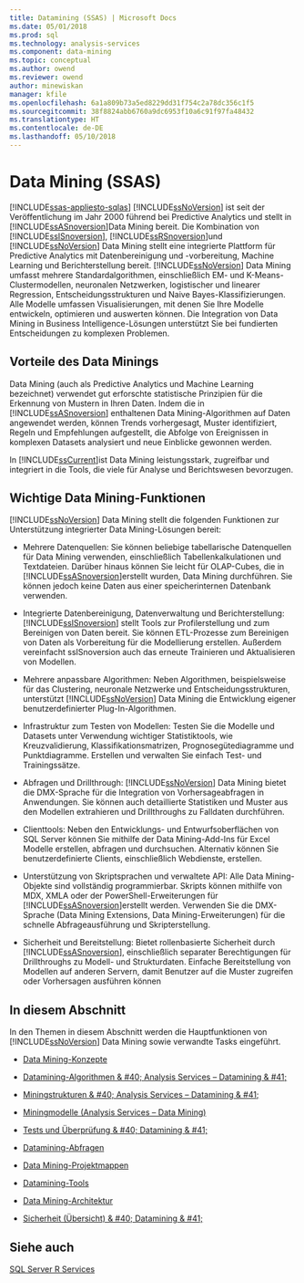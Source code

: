 ```yaml
---
title: Datamining (SSAS) | Microsoft Docs
ms.date: 05/01/2018
ms.prod: sql
ms.technology: analysis-services
ms.component: data-mining
ms.topic: conceptual
ms.author: owend
ms.reviewer: owend
author: minewiskan
manager: kfile
ms.openlocfilehash: 6a1a809b73a5ed8229dd31f754c2a78dc356c1f5
ms.sourcegitcommit: 38f8824abb6760a9dc6953f10a6c91f97fa48432
ms.translationtype: HT
ms.contentlocale: de-DE
ms.lasthandoff: 05/10/2018
---
```

# <a name="data-mining-ssas"></a>Data Mining (SSAS)
[!INCLUDE[ssas-appliesto-sqlas](../../includes/ssas-appliesto-sqlas.md)]
  [!INCLUDE[ssNoVersion](../../includes/ssnoversion-md.md)] ist seit der Veröffentlichung im Jahr 2000 führend bei Predictive Analytics und stellt in [!INCLUDE[ssASnoversion](../../includes/ssasnoversion-md.md)]Data Mining bereit. Die Kombination von [!INCLUDE[ssISnoversion](../../includes/ssisnoversion-md.md)], [!INCLUDE[ssRSnoversion](../../includes/ssrsnoversion-md.md)]und [!INCLUDE[ssNoVersion](../../includes/ssnoversion-md.md)] Data Mining stellt eine integrierte Plattform für Predictive Analytics mit Datenbereinigung und -vorbereitung, Machine Learning und Berichterstellung bereit. [!INCLUDE[ssNoVersion](../../includes/ssnoversion-md.md)] Data Mining umfasst mehrere Standardalgorithmen, einschließlich EM- und K-Means-Clustermodellen, neuronalen Netzwerken, logistischer und linearer Regression, Entscheidungsstrukturen und Naive Bayes-Klassifizierungen. Alle Modelle umfassen Visualisierungen, mit denen Sie Ihre Modelle entwickeln, optimieren und auswerten können.  Die Integration von Data Mining in Business Intelligence-Lösungen unterstützt Sie bei fundierten Entscheidungen zu komplexen Problemen.  
  
## <a name="benefits-of-data-mining"></a>Vorteile des Data Minings  
 Data Mining (auch als Predictive Analytics und Machine Learning bezeichnet) verwendet gut erforschte statistische Prinzipien für die Erkennung von Mustern in Ihren Daten. Indem die in [!INCLUDE[ssASnoversion](../../includes/ssasnoversion-md.md)] enthaltenen Data Mining-Algorithmen auf Daten angewendet werden, können Trends vorhergesagt, Muster identifiziert, Regeln und Empfehlungen aufgestellt, die Abfolge von Ereignissen in komplexen Datasets analysiert und neue Einblicke gewonnen werden.  
  
 In [!INCLUDE[ssCurrent](../../includes/sscurrent-md.md)]ist Data Mining leistungsstark, zugreifbar und integriert in die Tools, die viele für Analyse und Berichtswesen bevorzugen.  
  
## <a name="key-data-mining-features"></a>Wichtige Data Mining-Funktionen  
 [!INCLUDE[ssNoVersion](../../includes/ssnoversion-md.md)] Data Mining stellt die folgenden Funktionen zur Unterstützung integrierter Data Mining-Lösungen bereit:  
  
-   Mehrere Datenquellen: Sie können beliebige tabellarische Datenquellen für Data Mining verwenden, einschließlich Tabellenkalkulationen und Textdateien. Darüber hinaus können Sie leicht für OLAP-Cubes, die in [!INCLUDE[ssASnoversion](../../includes/ssasnoversion-md.md)]erstellt wurden, Data Mining durchführen. Sie können jedoch keine Daten aus einer speicherinternen Datenbank verwenden.  
  
-   Integrierte Datenbereinigung, Datenverwaltung und Berichterstellung: [!INCLUDE[ssISnoversion](../../includes/ssisnoversion-md.md)] stellt Tools zur Profilerstellung und zum Bereinigen von Daten bereit. Sie können ETL-Prozesse zum Bereinigen von Daten als Vorbereitung für die Modellierung erstellen. Außerdem vereinfacht ssISnoversion auch das erneute Trainieren und Aktualisieren von Modellen.  
  
-   Mehrere anpassbare Algorithmen: Neben Algorithmen, beispielsweise für das Clustering, neuronale Netzwerke und Entscheidungsstrukturen, unterstützt [!INCLUDE[ssNoVersion](../../includes/ssnoversion-md.md)] Data Mining die Entwicklung eigener benutzerdefinierter Plug-In-Algorithmen.  
  
-   Infrastruktur zum Testen von Modellen: Testen Sie die Modelle und Datasets unter Verwendung wichtiger Statistiktools, wie Kreuzvalidierung, Klassifikationsmatrizen, Prognosegütediagramme und Punktdiagramme. Erstellen und verwalten Sie einfach Test- und Trainingssätze.  
  
-   Abfragen und Drillthrough: [!INCLUDE[ssNoVersion](../../includes/ssnoversion-md.md)] Data Mining bietet die DMX-Sprache für die Integration von Vorhersageabfragen in Anwendungen. Sie können auch detaillierte Statistiken und Muster aus den Modellen extrahieren und Drillthroughs zu Falldaten durchführen.  
  
-   Clienttools: Neben den Entwicklungs- und Entwurfsoberflächen von SQL Server können Sie mithilfe der Data Mining-Add-Ins für Excel Modelle erstellen, abfragen und durchsuchen. Alternativ können Sie benutzerdefinierte Clients, einschließlich Webdienste, erstellen.  
  
-   Unterstützung von Skriptsprachen und verwaltete API: Alle Data Mining-Objekte sind vollständig programmierbar. Skripts können mithilfe von MDX, XMLA oder der PowerShell-Erweiterungen für [!INCLUDE[ssASnoversion](../../includes/ssasnoversion-md.md)]erstellt werden. Verwenden Sie die DMX-Sprache (Data Mining Extensions, Data Mining-Erweiterungen) für die schnelle Abfrageausführung und Skripterstellung.  
  
-   Sicherheit und Bereitstellung: Bietet rollenbasierte Sicherheit durch [!INCLUDE[ssASnoversion](../../includes/ssasnoversion-md.md)], einschließlich separater Berechtigungen für Drillthroughs zu Modell- und Strukturdaten. Einfache Bereitstellung von Modellen auf anderen Servern, damit Benutzer auf die Muster zugreifen oder Vorhersagen ausführen können  
  
## <a name="in-this-section"></a>In diesem Abschnitt  
 In den Themen in diesem Abschnitt werden die Hauptfunktionen von [!INCLUDE[ssNoVersion](../../includes/ssnoversion-md.md)] Data Mining sowie verwandte Tasks eingeführt.  
  
-   [Data Mining-Konzepte](../../analysis-services/data-mining/data-mining-concepts.md)  
  
-   [Datamining-Algorithmen & #40; Analysis Services – Datamining & #41;](../../analysis-services/data-mining/data-mining-algorithms-analysis-services-data-mining.md)  
  
-   [Miningstrukturen & #40; Analysis Services – Datamining & #41;](../../analysis-services/data-mining/mining-structures-analysis-services-data-mining.md)  
  
-   [Miningmodelle &#40;Analysis Services – Data Mining&#41;](../../analysis-services/data-mining/mining-models-analysis-services-data-mining.md)  
  
-   [Tests und Überprüfung & #40; Datamining & #41;](../../analysis-services/data-mining/testing-and-validation-data-mining.md)  
  
-   [Datamining-Abfragen](../../analysis-services/data-mining/data-mining-queries.md)  
  
-   [Data Mining-Projektmappen](../../analysis-services/data-mining/data-mining-solutions.md)  
  
-   [Datamining-Tools](../../analysis-services/data-mining/data-mining-tools.md)  
  
-   [Data Mining-Architektur](../../analysis-services/data-mining/data-mining-architecture.md)  
  
-   [Sicherheit (Übersicht) & #40; Datamining & #41;](../../analysis-services/data-mining/security-overview-data-mining.md)  
  
## <a name="see-also"></a>Siehe auch  
 [SQL Server R Services](../../advanced-analytics/r-services/sql-server-r-services.md)  
  
  
